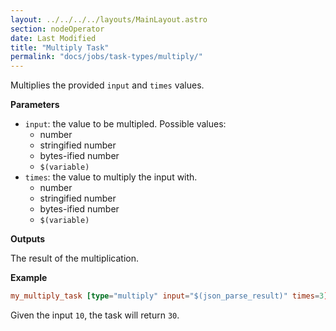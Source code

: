 ```yaml
---
layout: ../../../../layouts/MainLayout.astro
section: nodeOperator
date: Last Modified
title: "Multiply Task"
permalink: "docs/jobs/task-types/multiply/"
---
```


Multiplies the provided `input` and `times` values.

**Parameters**

- `input`: the value to be multipled. Possible values:
    - number
    - stringified number
    - bytes-ified number
    - `$(variable)`
- `times`: the value to multiply the input with.
    - number
    - stringified number
    - bytes-ified number
    - `$(variable)`

**Outputs**

The result of the multiplication.

**Example**

```toml
my_multiply_task [type="multiply" input="$(json_parse_result)" times=3]
```

Given the input `10`, the task will return `30`.

